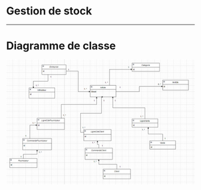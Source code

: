 # Gestion de stock
---
# Diagramme de classe

![Diagramme de classe](/src/main/resources/static/diagramme_de_classe.png)
